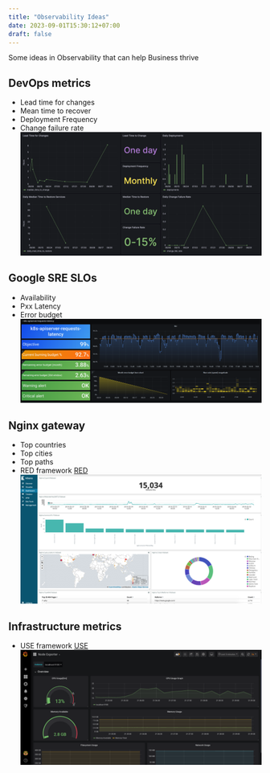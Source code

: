 ```yaml
---
title: "Observability Ideas"
date: 2023-09-01T15:30:12+07:00
draft: false
---
```


Some ideas in Observability that can help Business thrive

## DevOps metrics
- Lead time for changes
- Mean time to recover
- Deployment Frequency
- Change failure rate
![Alt text](/images/observability-ideas/image.png)

## Google SRE SLOs
- Availability
- Pxx Latency
- Error budget
![Alt text](/images/observability-ideas/image-1.png)

## Nginx gateway
- Top countries
- Top cities
- Top paths
- RED framework [RED](https://www.weave.works/blog/the-red-method-key-metrics-for-microservices-architecture/)
![Alt text](/images/observability-ideas/image-2.png)

## Infrastructure metrics
- USE framework [USE](https://www.brendangregg.com/usemethod.html)
![Alt text](/images/observability-ideas/image-3.png)